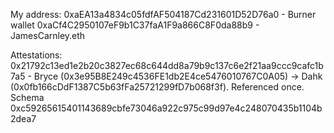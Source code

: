My address:
0xaEA13a4834c05fdfAF504187Cd231601D52D76a0 - Burner wallet
0xaCf4C2950107eF9b1C37faA1F9a866C8F0da88b9 - JamesCarnley.eth

Attestations:
0x21792c13ed1e2b20c3827ec68c644dd8a79b9c137c6e2f21aa9ccc9cafc1b7a5 - Bryce (0x3e95B8E249c4536FE1db2E4ce5476010767C0A05) -> Dahk (0x0fb166cDdF1387C5b63fFa25721299fD7b068f3f). Referenced once. Schema 0xc59265615401143689cbfe73046a922c975c99d97e4c248070435b1104b2dea7